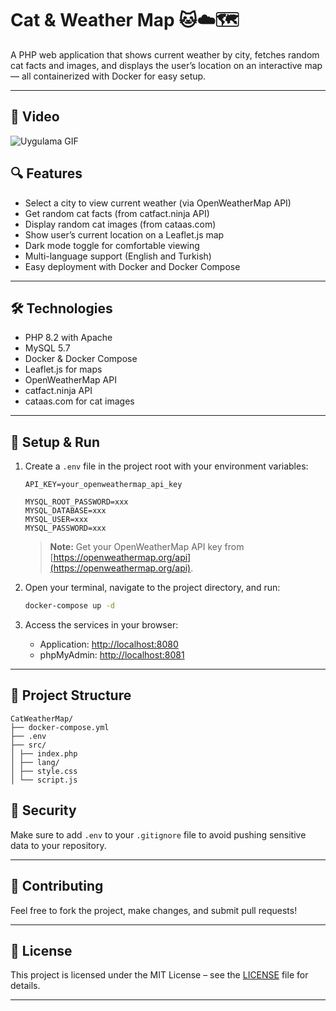 # Cat & Weather Map 🐱☁️🗺️

A PHP web application that shows current weather by city, fetches random cat facts and images, and displays the user’s location on an interactive map — all containerized with Docker for easy setup.

---

## 🎥 Video

![Uygulama GIF](./media/gifs/gif_1.gif)

## 🔍 Features

- Select a city to view current weather (via OpenWeatherMap API)
- Get random cat facts (from catfact.ninja API)
- Display random cat images (from cataas.com)
- Show user’s current location on a Leaflet.js map
- Dark mode toggle for comfortable viewing
- Multi-language support (English and Turkish)
- Easy deployment with Docker and Docker Compose

---

## 🛠 Technologies

- PHP 8.2 with Apache  
- MySQL 5.7  
- Docker & Docker Compose  
- Leaflet.js for maps  
- OpenWeatherMap API  
- catfact.ninja API  
- cataas.com for cat images  

---

## 🚀 Setup & Run

1. Create a `.env` file in the project root with your environment variables:

    ```env
    API_KEY=your_openweathermap_api_key

    MYSQL_ROOT_PASSWORD=xxx
    MYSQL_DATABASE=xxx
    MYSQL_USER=xxx
    MYSQL_PASSWORD=xxx
    ```

    > **Note:** Get your OpenWeatherMap API key from [https://openweathermap.org/api](https://openweathermap.org/api).

2. Open your terminal, navigate to the project directory, and run:

    ```bash
    docker-compose up -d
    ```

3. Access the services in your browser:

    - Application: [http://localhost:8080](http://localhost:8080)
    - phpMyAdmin: [http://localhost:8081](http://localhost:8081)

---

## 📁 Project Structure

```
CatWeatherMap/
├── docker-compose.yml
├── .env
├── src/
│ ├── index.php
│ ├── lang/
│ ├── style.css
│ └── script.js
```
## 🔐 Security

Make sure to add `.env` to your `.gitignore` file to avoid pushing sensitive data to your repository.

---

## 🤝 Contributing

Feel free to fork the project, make changes, and submit pull requests!

---

## 📄 License

This project is licensed under the MIT License – see the [LICENSE](LICENSE) file for details.

---